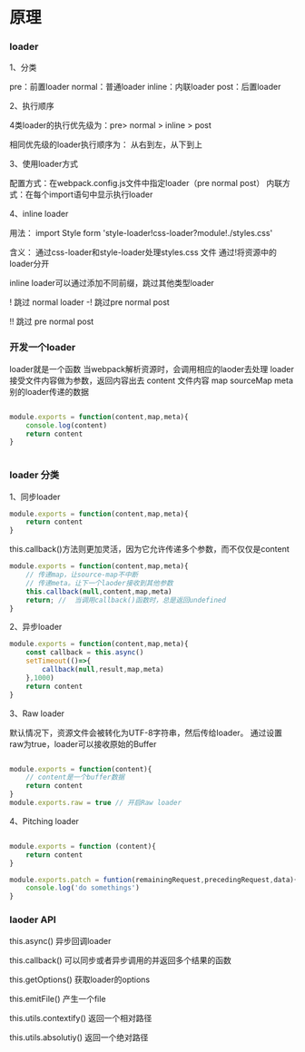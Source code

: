 # 原理


### loader

1、分类

pre：前置loader
normal：普通loader
inline：内联loader
post：后置loader

2、执行顺序

4类loader的执行优先级为：pre> normal > inline > post

相同优先级的loader执行顺序为： 从右到左，从下到上




3、使用loader方式

配置方式：在webpack.config.js文件中指定loader（pre normal post）
内联方式：在每个import语句中显示执行loader


4、inline loader

用法： import Style form 'style-loader!css-loader?module!./styles.css'

含义：
通过css-loader和style-loader处理styles.css 文件
通过!将资源中的loader分开



inline loader可以通过添加不同前缀，跳过其他类型loader

! 跳过 normal loader
-! 跳过pre normal post

!! 跳过  pre normal post



### 开发一个loader


loader就是一个函数
当webpack解析资源时，会调用相应的laoder去处理
loader接受文件内容做为参数，返回内容出去
   content 文件内容
   map sourceMap
   meta 别的loader传递的数据

```js

module.exports = function(content,map,meta){
    console.log(content)
    return content
}



```



### loader 分类

1、同步loader

```js
module.exports = function(content,map,meta){
    return content
}


```

this.callback()方法则更加灵活，因为它允许传递多个参数，而不仅仅是content

```js
module.exports = function(content,map,meta){
    // 传递map，让source-map不中断
    // 传递meta。让下一个laoder接收到其他参数
    this.callback(null,content,map,meta)
    return; //  当调用callback()函数时，总是返回undefined
}


```


2、异步loader


```js
module.exports = function(content,map,meta){
    const callback = this.async()
    setTimeout(()=>{
        callback(null,result,map,meta)
    },1000)
    return content
}
```

3、Raw loader

默认情况下，资源文件会被转化为UTF-8字符串，然后传给loader。
通过设置raw为true，loader可以接收原始的Buffer

```js

module.exports = function(content){
    // content是一个buffer数据
    return content
}
module.exports.raw = true // 开启Raw loader

```


4、Pitching loader

```js

module.exports = function (content){
    return content
}

module.exports.patch = funtion(remainingRequest,precedingRequest,data){
    console.log('do somethings')
}

```





### laoder API


this.async()
异步回调loader

this.callback()
可以同步或者异步调用的并返回多个结果的函数

this.getOptions()
获取loader的options

this.emitFile()
产生一个file

this.utils.contextify()
返回一个相对路径

this.utils.absolutiy()
返回一个绝对路径



